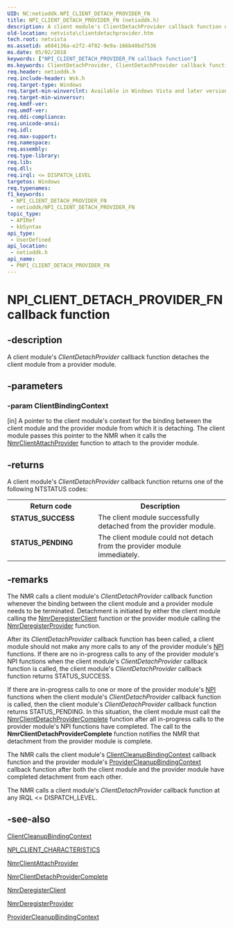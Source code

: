 ```yaml
---
UID: NC:netioddk.NPI_CLIENT_DETACH_PROVIDER_FN
title: NPI_CLIENT_DETACH_PROVIDER_FN (netioddk.h)
description: A client module's ClientDetachProvider callback function detaches the client module from a provider module.
old-location: netvista\clientdetachprovider.htm
tech.root: netvista
ms.assetid: a684136a-e2f2-4f82-9e9a-166b40bd7536
ms.date: 05/02/2018
keywords: ["NPI_CLIENT_DETACH_PROVIDER_FN callback function"]
ms.keywords: ClientDetachProvider, ClientDetachProvider callback function [Network Drivers Starting with Windows Vista], NPI_CLIENT_DETACH_PROVIDER_FN, NPI_CLIENT_DETACH_PROVIDER_FN callback, PNPI_CLIENT_DETACH_PROVIDER_FN, PNPI_CLIENT_DETACH_PROVIDER_FN callback function [Network Drivers Starting with Windows Vista], netioddk/ClientDetachProvider, netvista.clientdetachprovider, nmrref_5197d4f5-2cd0-4134-bccb-b509853718cd.xml
req.header: netioddk.h
req.include-header: Wsk.h
req.target-type: Windows
req.target-min-winverclnt: Available in Windows Vista and later versions of the Windows operating   systems.
req.target-min-winversvr: 
req.kmdf-ver: 
req.umdf-ver: 
req.ddi-compliance: 
req.unicode-ansi: 
req.idl: 
req.max-support: 
req.namespace: 
req.assembly: 
req.type-library: 
req.lib: 
req.dll: 
req.irql: <= DISPATCH_LEVEL
targetos: Windows
req.typenames: 
f1_keywords:
 - NPI_CLIENT_DETACH_PROVIDER_FN
 - netioddk/NPI_CLIENT_DETACH_PROVIDER_FN
topic_type:
 - APIRef
 - kbSyntax
api_type:
 - UserDefined
api_location:
 - netioddk.h
api_name:
 - PNPI_CLIENT_DETACH_PROVIDER_FN
---
```


# NPI_CLIENT_DETACH_PROVIDER_FN callback function


## -description

A client module's 
  <i>ClientDetachProvider</i> callback function detaches the client module from a provider module.

## -parameters

### -param ClientBindingContext 

[in]
A pointer to the client module's context for the binding between the client module and the
     provider module from which it is detaching. The client module passes this pointer to the NMR when it
     calls the 
     <a href="https://docs.microsoft.com/windows-hardware/drivers/ddi/netioddk/nf-netioddk-nmrclientattachprovider">NmrClientAttachProvider</a> function
     to attach to the provider module.

## -returns

A client module's 
     <i>ClientDetachProvider</i> callback function returns one of the following NTSTATUS codes:

<table>
<tr>
<th>Return code</th>
<th>Description</th>
</tr>
<tr>
<td width="40%">
<dl>
<dt><b>STATUS_SUCCESS</b></dt>
</dl>
</td>
<td width="60%">
The client module successfully detached from the provider module.

</td>
</tr>
<tr>
<td width="40%">
<dl>
<dt><b>STATUS_PENDING</b></dt>
</dl>
</td>
<td width="60%">
The client module could not detach from the provider module immediately.

</td>
</tr>
</table>

## -remarks

The NMR calls a client module's 
    <i>ClientDetachProvider</i> callback function whenever the binding between the client module and a
    provider module needs to be terminated. Detachment is initiated by either the client module calling the 
    <a href="https://docs.microsoft.com/windows-hardware/drivers/ddi/netioddk/nf-netioddk-nmrderegisterclient">NmrDeregisterClient</a> function or the
    provider module calling the 
    <a href="https://docs.microsoft.com/windows-hardware/drivers/ddi/netioddk/nf-netioddk-nmrderegisterprovider">NmrDeregisterProvider</a> function.

After its 
    <i>ClientDetachProvider</i> callback function has been called, a client module should not make any more
    calls to any of the provider module's 
    <a href="https://docs.microsoft.com/windows-hardware/drivers/network/network-programming-interface">NPI</a> functions. If there are no
    in-progress calls to any of the provider module's 
    NPI functions when the client
    module's 
    <i>ClientDetachProvider</i> callback function is called, the client module's 
    <i>ClientDetachProvider</i> callback function returns STATUS_SUCCESS.

If there are in-progress calls to one or more of the provider module's 
    <a href="https://docs.microsoft.com/windows-hardware/drivers/network/network-programming-interface">NPI</a> functions when the client
    module's 
    <i>ClientDetachProvider</i> callback function is called, then the client module's 
    <i>ClientDetachProvider</i> callback function returns STATUS_PENDING. In this situation, the client module
    must call the 
    <a href="https://docs.microsoft.com/windows-hardware/drivers/ddi/netioddk/nf-netioddk-nmrclientdetachprovidercomplete">
    NmrClientDetachProviderComplete</a> function after all in-progress calls to the provider module's 
    NPI functions have completed. The
    call to the 
    <b>
    NmrClientDetachProviderComplete</b> function notifies the NMR that detachment from the provider module
    is complete.

The NMR calls the client module's 
    <a href="https://docs.microsoft.com/windows-hardware/drivers/ddi/netioddk/nc-netioddk-npi_client_cleanup_binding_context_fn">
    ClientCleanupBindingContext</a> callback function and the provider module's 
    <a href="https://docs.microsoft.com/windows-hardware/drivers/ddi/netioddk/nc-netioddk-npi_provider_cleanup_binding_context_fn">
    ProviderCleanupBindingContext</a> callback function after both the client module and the provider
    module have completed detachment from each other.

The NMR calls a client module's 
    <i>ClientDetachProvider</i> callback function at any IRQL <= DISPATCH_LEVEL.

## -see-also

<a href="https://docs.microsoft.com/windows-hardware/drivers/ddi/netioddk/nc-netioddk-npi_client_cleanup_binding_context_fn">ClientCleanupBindingContext</a>



<a href="https://docs.microsoft.com/windows-hardware/drivers/ddi/netioddk/ns-netioddk-_npi_client_characteristics">NPI_CLIENT_CHARACTERISTICS</a>



<a href="https://docs.microsoft.com/windows-hardware/drivers/ddi/netioddk/nf-netioddk-nmrclientattachprovider">NmrClientAttachProvider</a>



<a href="https://docs.microsoft.com/windows-hardware/drivers/ddi/netioddk/nf-netioddk-nmrclientdetachprovidercomplete">
   NmrClientDetachProviderComplete</a>



<a href="https://docs.microsoft.com/windows-hardware/drivers/ddi/netioddk/nf-netioddk-nmrderegisterclient">NmrDeregisterClient</a>



<a href="https://docs.microsoft.com/windows-hardware/drivers/ddi/netioddk/nf-netioddk-nmrderegisterprovider">NmrDeregisterProvider</a>



<a href="https://docs.microsoft.com/windows-hardware/drivers/ddi/netioddk/nc-netioddk-npi_provider_cleanup_binding_context_fn">
   ProviderCleanupBindingContext</a>

